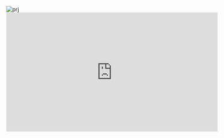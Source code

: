 
![prj](https://user-images.githubusercontent.com/106197370/194436369-b6cd25cd-ca1a-4db7-ae68-8fffbaa4a2d8.png)<iframe width="560" height="315" src="https://www.youtube.com/embed/Xn6M-Ql0Qsg" title="YouTube video player" frameborder="0" allow="accelerometer; autoplay; clipboard-write; encrypted-media; gyroscope; picture-in-picture" allowfullscreen></iframe>
